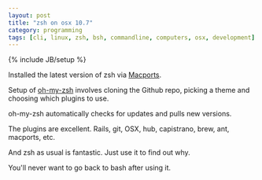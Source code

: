 ```yaml
---
layout: post
title: "zsh on osx 10.7"
category: programming 
tags: [cli, linux, zsh, bsh, commandline, computers, osx, development]
---
```

{% include JB/setup %}

Installed the latest version of zsh via [Macports](http://macports.org).

Setup of [oh-my-zsh](https://github.com/robbyrussell/oh-my-zsh) involves cloning the Github repo, picking a theme and choosing which plugins to use.

oh-my-zsh automatically checks for updates and pulls new versions.

The plugins are excellent. Rails, git, OSX, hub, capistrano, brew, ant, macports, etc. 

And zsh as usual is fantastic. Just use it to find out why.

You'll never want to go back to bash after using it.
